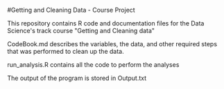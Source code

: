 #Getting and Cleaning Data - Course Project

This repository contains R code and documentation files for the Data Science's track course "Getting and Cleaning data"

CodeBook.md describes the variables, the data, and other required steps that was performed to clean up the data.

run_analysis.R contains all the code to perform the analyses 

The output of  the program is stored in Output.txt

